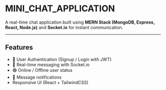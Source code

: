 # MINI_CHAT_APPLICATION

A real-time chat application built using **MERN Stack (MongoDB, Express, React, Node.js)** and **Socket.io** for instant communication.

---

## Features
- 🔐 User Authentication (Signup / Login with JWT)
- 💬 Real-time messaging with Socket.io
- 🟢 Online / Offline user status
- 📩 Message notifications
- Responsive UI (React + TailwindCSS)

